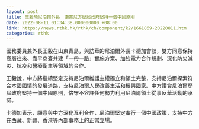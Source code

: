 ```yaml
---
layout: post
title: 王毅晤尼泊爾外長　讚賞尼方歷屆政府堅持一個中國原則
date: 2022-08-11 01:34:38.000000000 +08:00
link: https://news.rthk.hk/rthk/ch/component/k2/1661869-20220811.htm
categories: rthk
---
```


國務委員兼外長王毅在山東青島，與訪華的尼泊爾外長卡德加會談，雙方同意保持高層往來、盡早商簽共建「一帶一路」實施方案、加強電力合作規劃、深化防災減災、抗疫和醫療衛生等領域的合作。

王毅說，中方將繼續堅定支持尼泊爾維護主權獨立和領土完整，支持尼泊爾探索符合本國國情的發展道路，支持尼泊爾人民改善生活和振興國家。中方讚賞尼泊爾歷屆政府堅持一個中國原則，恪守不容許任何勢力利用尼泊爾領土從事反華活動的承諾。

卡德加表示，願意與中方深化互利合作，尼泊爾堅定奉行一個中國政策，支持中方在西藏、新疆、香港等內部事務上的正當立場。
